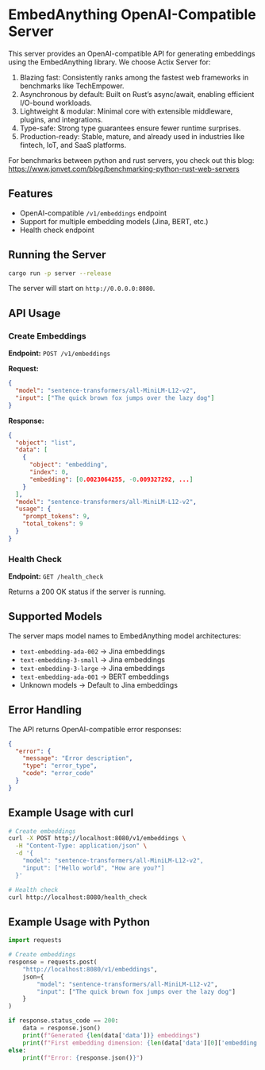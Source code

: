 # EmbedAnything OpenAI-Compatible Server

This server provides an OpenAI-compatible API for generating embeddings using the EmbedAnything library. We choose Actix Server for:

1. Blazing fast: Consistently ranks among the fastest web frameworks in benchmarks like TechEmpower.
2. Asynchronous by default: Built on Rust’s async/await, enabling efficient I/O-bound workloads.
3. Lightweight & modular: Minimal core with extensible middleware, plugins, and integrations.
4. Type-safe: Strong type guarantees ensure fewer runtime surprises.
5. Production-ready: Stable, mature, and already used in industries like fintech, IoT, and SaaS platforms.


For benchmarks between python and rust servers, you check out this blog: https://www.jonvet.com/blog/benchmarking-python-rust-web-servers

## Features

- OpenAI-compatible `/v1/embeddings` endpoint
- Support for multiple embedding models (Jina, BERT, etc.)
- Health check endpoint

## Running the Server

```bash
cargo run -p server --release
```

The server will start on `http://0.0.0.0:8080`.

## API Usage

### Create Embeddings

**Endpoint:** `POST /v1/embeddings`

**Request:**
```json
{
  "model": "sentence-transformers/all-MiniLM-L12-v2",
  "input": ["The quick brown fox jumps over the lazy dog"]
}
```

**Response:**
```json
{
  "object": "list",
  "data": [
    {
      "object": "embedding",
      "index": 0,
      "embedding": [0.0023064255, -0.009327292, ...]
    }
  ],
  "model": "sentence-transformers/all-MiniLM-L12-v2",
  "usage": {
    "prompt_tokens": 9,
    "total_tokens": 9
  }
}
```

### Health Check

**Endpoint:** `GET /health_check`

Returns a 200 OK status if the server is running.

## Supported Models

The server maps model names to EmbedAnything model architectures:

- `text-embedding-ada-002` → Jina embeddings
- `text-embedding-3-small` → Jina embeddings  
- `text-embedding-3-large` → Jina embeddings
- `text-embedding-ada-001` → BERT embeddings
- Unknown models → Default to Jina embeddings

## Error Handling

The API returns OpenAI-compatible error responses:

```json
{
  "error": {
    "message": "Error description",
    "type": "error_type",
    "code": "error_code"
  }
}
```

## Example Usage with curl

```bash
# Create embeddings
curl -X POST http://localhost:8080/v1/embeddings \
  -H "Content-Type: application/json" \
  -d '{
    "model": "sentence-transformers/all-MiniLM-L12-v2",
    "input": ["Hello world", "How are you?"]
  }'

# Health check
curl http://localhost:8080/health_check
```

## Example Usage with Python

```python
import requests

# Create embeddings
response = requests.post(
    "http://localhost:8080/v1/embeddings",
    json={
        "model": "sentence-transformers/all-MiniLM-L12-v2",
        "input": ["The quick brown fox jumps over the lazy dog"]
    }
)

if response.status_code == 200:
    data = response.json()
    print(f"Generated {len(data['data'])} embeddings")
    print(f"First embedding dimension: {len(data['data'][0]['embedding'])}")
else:
    print(f"Error: {response.json()}")
```
